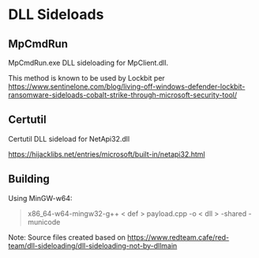 # DLL Sideloads

## MpCmdRun

MpCmdRun.exe DLL sideloading for MpClient.dll. 

This method is known to be used by Lockbit per https://www.sentinelone.com/blog/living-off-windows-defender-lockbit-ransomware-sideloads-cobalt-strike-through-microsoft-security-tool/

## Certutil

Certutil DLL sideload for NetApi32.dll

https://hijacklibs.net/entries/microsoft/built-in/netapi32.html

## Building

Using MinGW-w64: 

> x86_64-w64-mingw32-g++ < def > payload.cpp -o < dll > -shared -municode

Note: Source files created based on https://www.redteam.cafe/red-team/dll-sideloading/dll-sideloading-not-by-dllmain

